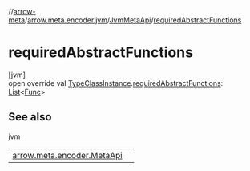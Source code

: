//[arrow-meta](../../../index.md)/[arrow.meta.encoder.jvm](../index.md)/[JvmMetaApi](index.md)/[requiredAbstractFunctions](required-abstract-functions.md)

# requiredAbstractFunctions

[jvm]\
open override val [TypeClassInstance](../../arrow.meta.encoder/-type-class-instance/index.md).[requiredAbstractFunctions](required-abstract-functions.md): [List](https://kotlinlang.org/api/latest/jvm/stdlib/kotlin.collections/-list/index.html)&lt;[Func](../../arrow.meta.ast/-func/index.md)&gt;

## See also

jvm

| | |
|---|---|
| [arrow.meta.encoder.MetaApi](../../arrow.meta.encoder/-meta-api/required-abstract-functions.md) |  |
